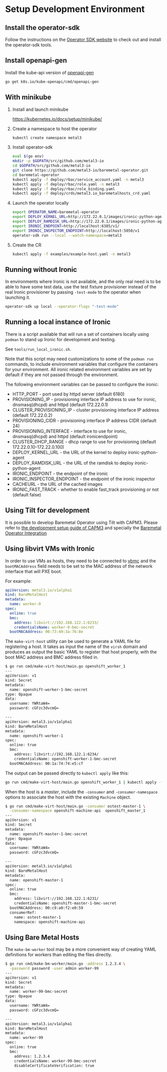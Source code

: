 # Setup Development Environment

## Install the operator-sdk

Follow the instructions on the [Operator SDK website](https://sdk.operatorframework.io/docs/installation/install-operator-sdk/)
to check out and install the operator-sdk tools.

## Install openapi-gen

Install the kube-api version of [openapi-gen](https://github.com/kubernetes/kube-openapi)

```bash
go get k8s.io/kube-openapi/cmd/openapi-gen
```

## With minikube

1. Install and launch minikube

   <https://kubernetes.io/docs/setup/minikube/>

1. Create a namespace to host the operator

    ```bash
    kubectl create namespace metal3
    ```

1. Install operator-sdk

    ```bash
    eval $(go env)
    mkdir -p $GOPATH/src/github.com/metal3-io
    cd $GOPATH/src/github.com/metal3-io
    git clone https://github.com/metal3-io/baremetal-operator.git
    cd baremetal-operator
    kubectl apply -f deploy/rbac/service_account.yaml -n metal3
    kubectl apply -f deploy/rbac/role.yaml -n metal3
    kubectl apply -f deploy/rbac/role_binding.yaml
    kubectl apply -f deploy/crds/metal3.io_baremetalhosts_crd.yaml
    ```

1. Launch the operator locally

    ```bash
    export OPERATOR_NAME=baremetal-operator
    export DEPLOY_KERNEL_URL=http://172.22.0.1/images/ironic-python-agent.kernel
    export DEPLOY_RAMDISK_URL=http://172.22.0.1/images/ironic-python-agent.initramfs
    export IRONIC_ENDPOINT=http://localhost:6385/v1/
    export IRONIC_INSPECTOR_ENDPOINT=http://localhost:5050/v1
    operator-sdk run --local --watch-namespace=metal3
    ```

1. Create the CR

    ```bash
    kubectl apply -f examples/example-host.yaml -n metal3
    ```

## Running without Ironic

In environments where Ironic is not available, and the only real need
is to be able to have some test data, use the test fixture provisioner
instead of the real Ironic provisioner by passing `-test-mode` to the
operator when launching it.

```bash
operator-sdk up local --operator-flags "-test-mode"
```

## Running a local instance of Ironic

There is a script available that will run a set of containers locally using
`podman` to stand up Ironic for development and testing.

See `tools/run_local_ironic.sh`.

Note that this script may need customizations to some of the `podman run`
commands, to include environment variables that configure the containers for
your environment. All ironic related environment variables are set by default
if they are not passed through the environment.

The following environment variables can be passed to configure the ironic:

- HTTP_PORT - port used by httpd server (default 6180)
- PROVISIONING_IP - provisioning interface IP address to use for ironic,
  dnsmasq(dhcpd) and httpd (default 172.22.0.1)
- CLUSTER_PROVISIONING_IP - cluster provisioning interface IP address (default 172.22.0.2)
- PROVISIONING_CIDR - provisioning interface IP address CIDR (default 24)
- PROVISIONING_INTERFACE - interface to use for ironic, dnsmasq(dhcpd) and
  httpd (default ironicendpoint)
- CLUSTER_DHCP_RANGE - dhcp range to use for provisioning (default 172.22.0.10-172.22.0.100)
- DEPLOY_KERNEL_URL - the URL of the kernel to deploy ironic-python-agent
- DEPLOY_RAMDISK_URL - the URL of the ramdisk to deploy ironic-python-agent
- IRONIC_ENDPOINT - the endpoint of the ironic
- IRONIC_INSPECTOR_ENDPOINT - the endpoint of the ironic inspector
- CACHEURL - the URL of the cached images
- IRONIC_FAST_TRACK - whether to enable fast_track provisioning or not
  (default false)

## Using Tilt for development

It is possible to develop Baremetal Operator using Tilt with CAPM3. Please
refer to
[the development setup guide of CAPM3](https://github.com/metal3-io/cluster-api-provider-metal3/blob/master/docs/dev-setup.md#tilt-for-dev-in-capm3)
and specially the [Baremetal Operator Integration](https://github.com/metal3-io/cluster-api-provider-metal3/blob/master/docs/dev-setup.md#including-baremetal-operator-and-ip-address-manager)

## Using libvirt VMs with Ironic

In order to use VMs as hosts, they need to be connected to
[vbmc](https://docs.openstack.org/project-deploy-guide/tripleo-docs/latest/environments/virtualbmc.html)
and the `bootMACAddress` field needs to be set to the MAC address of the
network interface that will PXE boot.

For example:

```yaml
apiVersion: metal3.io/v1alpha1
kind: BareMetalHost
metadata:
  name: worker-0
spec:
  online: true
  bmc:
    address: libvirt://192.168.122.1:6233/
    credentialsName: worker-0-bmc-secret
  bootMACAddress: 00:73:49:3a:76:8e
```

The `make-virt-host` utility can be used to generate a YAML file for
registering a host. It takes as input the name of the `virsh` domain
and produces as output the basic YAML to register that host properly,
with the boot MAC address and BMC address filled in.

```bash
$ go run cmd/make-virt-host/main.go openshift_worker_1
---
apiVersion: v1
kind: Secret
metadata:
  name: openshift-worker-1-bmc-secret
type: Opaque
data:
  username: YWRtaW4=
  password: cGFzc3dvcmQ=

---
apiVersion: metal3.io/v1alpha1
kind: BareMetalHost
metadata:
  name: openshift-worker-1
spec:
  online: true
  bmc:
    address: libvirt://192.168.122.1:6234/
    credentialsName: openshift-worker-1-bmc-secret
  bootMACAddress: 00:1a:74:74:e5:cf
```

The output can be passed directly to `kubectl apply` like this:

```bash
go run cmd/make-virt-host/main.go openshift_worker_1 | kubectl apply -f -
```

When the host is a *master*, include the `-consumer` and
`-consumer-namespace` options to associate the host with the existing
`Machine` object.

```bash
$ go run cmd/make-virt-host/main.go -consumer ostest-master-1 \
  -consumer-namespace openshift-machine-api  openshift_master_1
---
apiVersion: v1
kind: Secret
metadata:
  name: openshift-master-1-bmc-secret
type: Opaque
data:
  username: YWRtaW4=
  password: cGFzc3dvcmQ=

---
apiVersion: metal3.io/v1alpha1
kind: BareMetalHost
metadata:
  name: openshift-master-1
spec:
  online: true
  bmc:
    address: libvirt://192.168.122.1:6231/
    credentialsName: openshift-master-1-bmc-secret
  bootMACAddress: 00:c9:a0:f2:e0:59
  consumerRef:
    name: ostest-master-1
    namespace: openshift-machine-api
```

## Using Bare Metal Hosts

The `make-bm-worker` tool may be a more convenient way of creating
YAML definitions for workers than editing the files directly.

```bash
$ go run cmd/make-bm-worker/main.go -address 1.2.3.4 \
  -password password -user admin worker-99
---
apiVersion: v1
kind: Secret
metadata:
  name: worker-99-bmc-secret
type: Opaque
data:
  username: YWRtaW4=
  password: cGFzc3dvcmQ=

---
apiVersion: metal3.io/v1alpha1
kind: BareMetalHost
metadata:
  name: worker-99
spec:
  online: true
  bmc:
    address: 1.2.3.4
    credentialsName: worker-99-bmc-secret
    disableCertificateVerification: true
```
